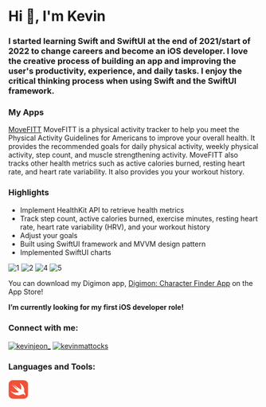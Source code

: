 <h1 align="left">Hi 👋, I'm Kevin</h1>
<h3 align="left"> I started learning Swift and SwiftUI at the end of 2021/start of 2022 to change careers and become an iOS developer. I love the creative process of building an app and improving the user's productivity, experience, and daily tasks. I enjoy the critical thinking process when using Swift and the SwiftUI framework.</h3>

<h3 align="left">My Apps</h3>

[MoveFITT](https://apps.apple.com/us/app/movefitt/id6447447533) 
MoveFITT is a physical activity tracker to help you meet the Physical Activity Guidelines for Americans to improve your overall health. It provides the recommended goals for daily physical activity, weekly physical activity, step count, and muscle strengthening activity. MoveFITT also tracks other health metrics such as active calories burned, resting heart rate, and heart rate variability. It also provides you your workout history.

 
### Highlights
- Implement HealthKit API to retrieve health metrics
- Track step count, active calories burned, exercise minutes, resting heart rate, heart rate variability (HRV), and your workout history
- Adjust your goals
- Built using SwiftUI framework and MVVM design pattern
- Implemented SwiftUI charts

![1](https://github.com/kevinjeon6/kevinjeon6/assets/80538229/f425367f-6971-47ac-8cf9-89d6404cceb4)
![2](https://github.com/kevinjeon6/kevinjeon6/assets/80538229/004f1c06-7345-494c-a104-3eeb96a3fbc8)
![4](https://github.com/kevinjeon6/kevinjeon6/assets/80538229/d0b3d179-2e00-4339-8662-82cd910a060b)
![5](https://github.com/kevinjeon6/kevinjeon6/assets/80538229/2827527d-ad1b-4d6e-812e-d07e3c271e31)





You can download my Digimon app, [Digimon: Character Finder App](https://apps.apple.com/us/app/digimon-character-finder/id6449167225) on the App Store!

<b>I’m currently looking for my first iOS developer role!</b>

<h3 align="left">Connect with me:</h3>
<p align="left">
<a href="https://twitter.com/kevinjeon_" target="blank"><img align="center" src="https://raw.githubusercontent.com/rahuldkjain/github-profile-readme-generator/master/src/images/icons/Social/twitter.svg" alt="kevinjeon_" height="30" width="40" /></a>
<a href="https://linkedin.com/in/kevinmattocks" target="blank"><img align="center" src="https://raw.githubusercontent.com/rahuldkjain/github-profile-readme-generator/master/src/images/icons/Social/linked-in-alt.svg" alt="kevinmattocks" height="30" width="40" /></a>
</p>

<h3 align="left">Languages and Tools:</h3>
<p align="left"> <a href="https://developer.apple.com/swift/" target="_blank" rel="noreferrer"> <img src="https://raw.githubusercontent.com/devicons/devicon/master/icons/swift/swift-original.svg" alt="swift" width="40" height="40"/> </a> </p>
